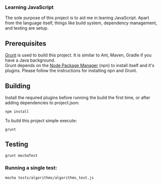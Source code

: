 ### Learning JavaScript
The sole purpose of this project is to aid me in leaning JavaScript. Apart from the language itself, things like build system, dependency management, 
and testing are setup.

## Prerequisites
[Grunt](http://gruntjs.com/) is used to build this project. It is similar to Ant, Maven, Gradle if you have a Java background.   
Grunt depends on the [Node Package Manager](https://npmjs.org/) (npn) to install itself and it's plugins. Please follow the instructions
for installing npn and Grunt.

## Building
Install the required plugins before running the build the first time, or after adding dependencies to project.json:

    npm install

To build this project simple execute:

    grunt

## Testing

    grunt mochaTest

### Running a single test:

    mocha tests/algorithms/algorithms_test.js

